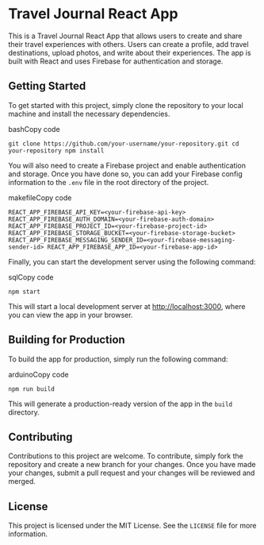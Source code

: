 
# Travel Journal React App

This is a Travel Journal React App that allows users to create and share their travel experiences with others. Users can create a profile, add travel destinations, upload photos, and write about their experiences. The app is built with React and uses Firebase for authentication and storage.

## Getting Started

To get started with this project, simply clone the repository to your local machine and install the necessary dependencies.

bashCopy code

`git clone https://github.com/your-username/your-repository.git
cd your-repository
npm install` 

You will also need to create a Firebase project and enable authentication and storage. Once you have done so, you can add your Firebase config information to the `.env` file in the root directory of the project.

makefileCopy code

`REACT_APP_FIREBASE_API_KEY=<your-firebase-api-key>
REACT_APP_FIREBASE_AUTH_DOMAIN=<your-firebase-auth-domain>
REACT_APP_FIREBASE_PROJECT_ID=<your-firebase-project-id>
REACT_APP_FIREBASE_STORAGE_BUCKET=<your-firebase-storage-bucket>
REACT_APP_FIREBASE_MESSAGING_SENDER_ID=<your-firebase-messaging-sender-id>
REACT_APP_FIREBASE_APP_ID=<your-firebase-app-id>` 

Finally, you can start the development server using the following command:

sqlCopy code

`npm start` 

This will start a local development server at [http://localhost:3000](http://localhost:3000/), where you can view the app in your browser.

## Building for Production

To build the app for production, simply run the following command:

arduinoCopy code

`npm run build` 

This will generate a production-ready version of the app in the `build` directory.

## Contributing

Contributions to this project are welcome. To contribute, simply fork the repository and create a new branch for your changes. Once you have made your changes, submit a pull request and your changes will be reviewed and merged.

## License

This project is licensed under the MIT License. See the `LICENSE` file for more information.
